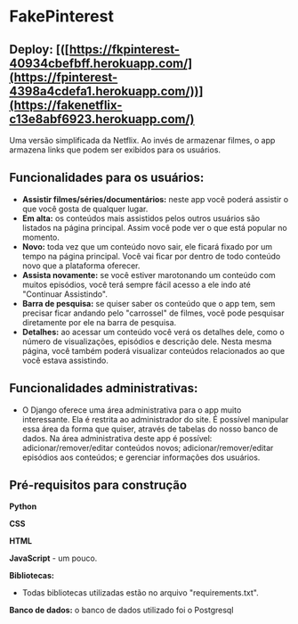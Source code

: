# FakePinterest
## Deploy: [([https://fkpinterest-40934cbefbff.herokuapp.com/](https://fpinterest-4398a4cdefa1.herokuapp.com/))](https://fakenetflix-c13e8abf6923.herokuapp.com/)

Uma versão simplificada da Netflix. Ao invés de armazenar filmes, o app armazena links que podem ser exibidos para os usuários.

## Funcionalidades para os usuários:
* **Assistir filmes/séries/documentários:** neste app você poderá assistir o que você gosta de qualquer lugar.
* **Em alta:** os conteúdos mais assistidos pelos outros usuários são listados na página principal. Assim você pode ver o que está popular no momento.
* **Novo:** toda vez que um conteúdo novo sair, ele ficará fixado por um tempo na página principal. Você vai ficar por dentro de todo conteúdo novo que a plataforma oferecer.
* **Assista novamente:** se você estiver marotonando um conteúdo com muitos episódios, você terá sempre fácil acesso a ele indo até "Continuar Assistindo".
* **Barra de pesquisa:** se quiser saber os conteúdo que o app tem, sem precisar ficar andando pelo "carrossel" de filmes, você pode pesquisar diretamente por ele na barra de pesquisa.
* **Detalhes:** ao acessar um conteúdo você verá os detalhes dele, como o número de visualizações, episódios e descrição dele. Nesta mesma página, você também poderá visualizar conteúdos relacionados ao que você estava assistindo.

## Funcionalidades administrativas:
* O Django oferece uma área administrativa para o app muito interessante. Ela é restrita ao administrador do site. É possível manipular essa área da forma que quiser, através de tabelas do nosso banco de dados. Na área administrativa deste app é possível: adicionar/remover/editar conteúdos novos; adicionar/remover/editar episódios aos conteúdos; e gerenciar informações dos usuários.

  
## Pré-requisitos para construção
**Python**

**CSS**

**HTML**

**JavaScript** - um pouco.

**Bibliotecas:**
  * Todas bibliotecas utilizadas estão no arquivo "requirements.txt".

  **Banco de dados:** o banco de dados utilizado foi o Postgresql
 

